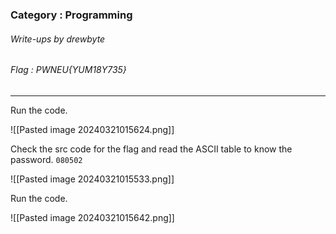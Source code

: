 ### Category : Programming
###### Write-ups by drewbyte
###### Flag : PWNEU{YUM18Y735}

---

Run the code.

![[Pasted image 20240321015624.png]]

Check the src code for the flag and read the ASCII table to know the password.
``080502``

![[Pasted image 20240321015533.png]]

Run the code.

![[Pasted image 20240321015642.png]]